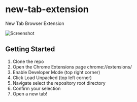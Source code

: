 # new-tab-extension
New Tab Browser Extension

![Screenshot](screenshot.png)

## Getting Started
1. Clone the repo
2. Open the Chrome Extensions page chrome://extensions/
3. Enable Developer Mode (top right corner)
4. Click Load Unpacked (top left corner)
5. Navigate select the repository root directory
6. Confirm your selection
7. Open a new tab!

